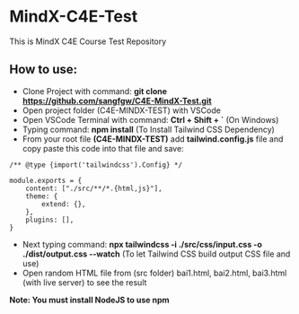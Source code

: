 # MindX-C4E-Test
This is MindX C4E Course Test Repository

## How to use:
- Clone Project with command: **git clone https://github.com/sangfgw/C4E-MindX-Test.git**
- Open project folder (C4E-MINDX-TEST) with VSCode
- Open VSCode Terminal with command: **Ctrl + Shift + `** (On Windows)
- Typing command: **npm install** (To Install Tailwind CSS Dependency)
- From your root file **(C4E-MINDX-TEST)** add **tailwind.config.js** file and copy paste this code into that file and save:
```
/** @type {import('tailwindcss').Config} */

module.exports = {
    content: ["./src/**/*.{html,js}"],
    theme: {
        extend: {},
    },
    plugins: [],
}
```
- Next typing command: **npx tailwindcss -i ./src/css/input.css -o ./dist/output.css --watch** (To let Tailwind CSS build output CSS file and use)
- Open random HTML file from (src folder) bai1.html, bai2.html, bai3.html (with live server) to see the result

**Note: You must install NodeJS to use npm**
